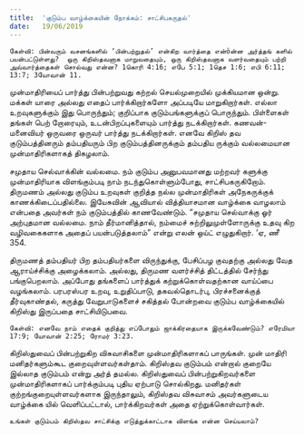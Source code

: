 ```yaml
---
title:  'குடும்ப வாழ்க்கையின் நோக்கம்: சாட்சிபகருதல்'
date:   19/06/2019
---
```


`கேள்வி: பின்வரும் வசனங்களில் ‘பின்பற்றுதல்’ என்கிற வார்த்தை என்öன்ன அர்த்தங் களில் பயன்பட்டுள்ளது?  ஒரு கிறிஸ்தவனாக மாறுவதையும், ஒரு கிறிஸ்தவனாக வளர்வதையும் பற்றி அவ்வார்த்தைகள் சொல்வது என்ன? 1கொரி 4:16; எபே 5:1; 1தெச 1:6; எபி 6:11; 13:7; 3யோவான் 11.`

முன்மாதிரியைப் பார்த்து பின்பற்றுவது கற்றல் செயல்முறையில் முக்கியமான ஒன்று.  மக்கள் யாரை அல்லது எதைப் பார்க்கிறார்களோ அப்படியே மாறுகிறார்கள்.  எல்லா உறவுகளுக்கும் இது பொருந்தும்; குறிப்பாக குடும்பங்களுக்குப் பொருந்தும்.  பிள்ளைகள் தங்கள் பெற் றோரையும், உடன்பிறப்புகளையும் பார்த்து நடக்கிறார்கள்.  கணவன்- மனைவியர் ஒருவரை ஒருவர் பார்த்து நடக்கிறார்கள்.  எனவே கிறிஸ் தவ குடும்பத்தினரும் தம்பதியரும் பிற குடும்பத்தினருக்கும் தம்பதிய ருக்கும் வல்லமையான முன்மாதிரிகளாகத் திகழலாம்.

சமுதாய செல்வாக்கின் வல்லமை.  நம் குடும்ப அனுபவமானது மற்றவர் களுக்கு முன்மாதிரியாக விளங்கும்படி நாம் நடந்துகொள்ளும்போது, சாட்சிபகருகிறோம்.  திருமணம் அல்லது குடும்ப உறவுகள் குறித்த நல்ல முன்மாதிரிகள் அநேகருக்குக் காணக்கிடைப்பதில்லை.  இயேசுவின் ஆவியால் வித்தியாசமான வாழ்க்கை வாழலாம் என்பதை அவர்கள் நம் குடும்பத்தில் காணவேண்டும்.  “சமுதாய செல்வாக்கு ஓர் அற்புதமான வல்லமை.  நாம் தீர்மானித்தால், நம்மைச் சுற்றிலுமுள்ளோருக்கு உதவு கிற வழிவகைகளாக அதைப் பயன்படுத்தலாம்” என்று எலன் ஒய்ட் எழுதுகிறார். ‘ஏ, ணீ 354. 

திருமணத் தம்பதியர் பிற தம்பதியர்களை விருந்துக்கு, பேசிப்பழ குவதற்கு அல்லது வேத ஆராய்ச்சிக்கு அழைக்கலாம்.  அல்லது, திருமண வளர்ச்சித் திட்டத்தில் சேர்ந்து பங்குபெறலாம்.  அப்போது தங்களைப் பார்த்துக் கற்றுக்கொள்வதற்கான வாய்ப்பை வழங்கலாம்.  பரபரஸ்பர உறவு, உறுதிப்பாடு, தகவல்தொடர்பு, பிரச்சனைக்குத் தீர்வுகாண்தல், கருத்து வேறுபாடுகளைச் சகித்தல் போன்றவை குடும்ப வாழ்க்கையில் கிறிஸ்து இருப்பதை சாட்சியிடுபவை.

`கேள்வி: எனவே நாம் எதைக் குறித்து எப்போதும் ஜாக்கிரதையாக இருக்கவேண்டும்? எரேமியா 17:9; யோவான் 2:25; ரோமர் 3:23.`

கிறிஸ்துவைப் பின்பற்றுகிற விசுவாசிகளை முன்மாதிரிகளாகப் பாருங்கள்.  முன் மாதிரி மனிதர்களும்கூட குறைவுள்ளவர்கள்தாம்.  கிறிஸ்தவ குடும்பம் என்றால் குறையே இல்லாத குடும்பம் என்று அர்த் தமல்ல.  கிறிஸ்துவைப் பின்பற்றுகிறவர்களை முன்மாதிரிகளாகப் பார்க்கும்படி புதிய ஏற்பாடு சொல்கிறது.  மனிதர்கள் குற்றங்குறையுள்ளவர்களாக இருந்தாலும், கிறிஸ்தவ விசுவாசம் அவர்களுடைய வாழ்க்கை யில் வெளிப்பட்டால், பார்க்கிறவர்கள் அதை ஏற்றுக்கொள்வார்கள்.

`உங்கள் குடும்பம் கிறிஸ்தவ சாட்சிக்கு எடுத்துக்காட்டாக விளங்க என்ன செய்யலாம்?`